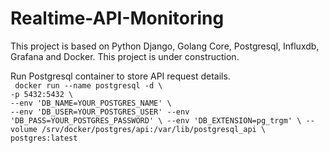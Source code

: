 # Realtime-API-Monitoring

This project is based on Python Django, Golang Core, Postgresql, Influxdb, Grafana and Docker. 
This project is under construction.

Run Postgresql container to store API request details. <br>
` docker run --name postgresql -d \`<br>
    `-p 5432:5432 \`<br>
    `--env 'DB_NAME=YOUR_POSTGRES_NAME' \`<br>
    `--env 'DB_USER=YOUR_POSTGRES_USER' --env 'DB_PASS=YOUR_POSTGRES_PASSWORD' \
    --env 'DB_EXTENSION=pg_trgm' \
    --volume /srv/docker/postgres/api:/var/lib/postgresql_api \
    postgres:latest `
